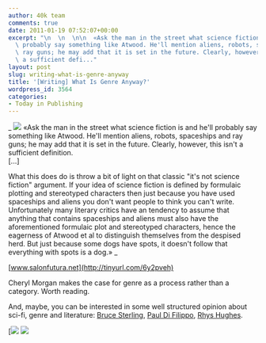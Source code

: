 ```yaml
---
author: 40k team
comments: true
date: 2011-01-19 07:52:07+00:00
excerpt: "\n  \n  \n\n  «Ask the man in the street what science fiction is and he'll\
  \ probably say something like Atwood. He'll mention aliens, robots, spaceships and\
  \ ray guns; he may add that it is set in the future. Clearly, however, this isn't\
  \ a sufficient defi..."
layout: post
slug: writing-what-is-genre-anyway
title: '[Writing] What Is Genre Anyway?'
wordpress_id: 3564
categories:
- Today in Publishing
---
```



  


  _
![](http://www.40kbooks.com/wp-content/uploads/quote1.jpg)
  «Ask the man in the street what science fiction is and he'll probably say something like Atwood. He'll mention aliens, robots, spaceships and ray guns; he may add that it is set in the future. Clearly, however, this isn't a sufficient definition.  
[...]  
  

What this does do is throw a bit of light on that classic "it's not science fiction" argument. If your idea of science fiction is defined by formulaic plotting and stereotyped characters then just because you have used spaceships and aliens you don't want people to think you can't write. Unfortunately many literary critics have an tendency to assume that anything that contains spaceships and aliens must also have the aforementioned formulaic plot and stereotyped characters, hence the eagerness of Atwood et al to distinguish themselves from the despised herd. But just because some dogs have spots, it doesn't follow that everything with spots is a dog.»
_  

[www.salonfutura.net](http://tinyurl.com/6y2pveh)






Cheryl Morgan makes the case for genre as a process rather than a category. Worth reading.  


And, maybe, you can be interested in some well structured opinion about sci-fi, genre and literature: [Bruce Sterling](http://www.40kbooks.com/?p=1769), [Paul Di Filippo](http://www.40kbooks.com/?p=2774), [Rhys Hughes](http://www.40kbooks.com/?p=3548).





[![](http://www.bookcafe.net/filtr/t1.png)
[![](http://www.bookcafe.net/filtr/f1.png)](http://www.facebook.com/pages/40k/122586614419616)


 
    
